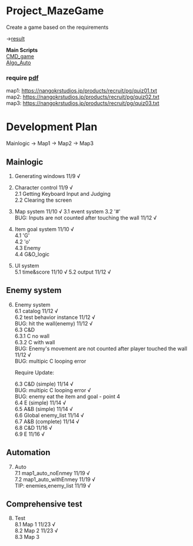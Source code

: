 # Project_MazeGame
 Create a game based on the requirements

->[result](./files/result.txt)

**Main Scripts**  
[CMD_game](main.py)  
[Algo_Auto](auto_withE.py)  

### require [pdf](./files/エンジニア採用課題_require.pdf)  
map1: https://nangokrstudios.jp/products/recruit/pg/quiz01.txt  
map2: https://nangokrstudios.jp/products/recruit/pg/quiz02.txt  
map3: https://nangokrstudios.jp/products/recruit/pg/quiz03.txt  

# Development Plan
Mainlogic -> Map1 -> Map2 -> Map3

## Mainlogic
1. Generating windows   11/9 √

2. Character control    11/9 √  
    2.1 Getting Keyboard Input and Judging  
    2.2 Clearing the screen  

3. Map system           11/10 √
    3.1 event system
    3.2 '#'             
        BUG: Inputs are not counted after touching the wall         11/12 √

4. Item goal system     11/10 √  
    4.1 'G'  
    4.2 'o'  
    4.3 Enemy  
    4.4 G&O_logic  

5. UI system            
    5.1 time&score        11/10 √
    5.2 output            11/12 √

## Enemy system
6. Enemy system  
    6.1 catalog           11/12 √  
    6.2 test behavior instance          11/12 √  
        BUG: hit the wall(enemy)        11/12 √  
    6.3 C&D  
        6.3.1 C no wall  
        6.3.2 C with wall  
            BUG: Enemy's movement are not counted after player touched the wall     11/12 √  
            BUG: multipic C looping error  

    Require Update:  

    6.3 C&D (simple)                                                  11/14 √  
            BUG: multipic C looping error                             √  
            BUG: enemy eat the item and goal - point 4  
    6.4 E (simple)                                                    11/14 √  
    6.5 A&B (simple)                                                  11/14 √  
    6.6 Global enemy_list                                             11/14 √  
    6.7 A&B (complete)                                                11/14 √  
    6.8 C&D                                                           11/16 √  
    6.9 E                                                             11/16 √  

## Automation  
7. Auto  
    7.1 map1_auto_noEnmey                                             11/19 √  
    7.2 map1_auto_withEnmey                                           11/19 √  
        TIP: enemies,enemy_list                                       11/19 √

## Comprehensive test
8. Test  
    8.1 Map 1                                                         11/23 √  
    8.2 Map 2                                                         11/23 √  
    8.3 Map 3  

